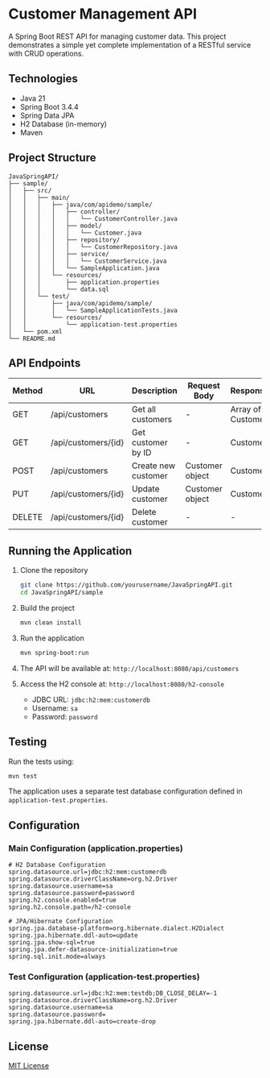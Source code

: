 # Customer Management API

A Spring Boot REST API for managing customer data. This project demonstrates a simple yet complete implementation of a RESTful service with CRUD operations.

## Technologies

- Java 21
- Spring Boot 3.4.4
- Spring Data JPA
- H2 Database (in-memory)
- Maven

## Project Structure

```
JavaSpringAPI/
├── sample/
│   ├── src/
│   │   ├── main/
│   │   │   ├── java/com/apidemo/sample/
│   │   │   │   ├── controller/
│   │   │   │   │   └── CustomerController.java
│   │   │   │   ├── model/
│   │   │   │   │   └── Customer.java
│   │   │   │   ├── repository/
│   │   │   │   │   └── CustomerRepository.java
│   │   │   │   ├── service/
│   │   │   │   │   └── CustomerService.java
│   │   │   │   └── SampleApplication.java
│   │   │   └── resources/
│   │   │       ├── application.properties
│   │   │       └── data.sql
│   │   └── test/
│   │       ├── java/com/apidemo/sample/
│   │       │   └── SampleApplicationTests.java
│   │       └── resources/
│   │           └── application-test.properties
│   └── pom.xml
└── README.md
```

## API Endpoints

| Method | URL                      | Description                  | Request Body       | Response         |
|--------|--------------------------|------------------------------|-------------------|------------------|
| GET    | /api/customers           | Get all customers           | -                 | Array of Customer|
| GET    | /api/customers/{id}      | Get customer by ID          | -                 | Customer         |
| POST   | /api/customers           | Create new customer         | Customer object   | Customer         |
| PUT    | /api/customers/{id}      | Update customer             | Customer object   | Customer         |
| DELETE | /api/customers/{id}      | Delete customer             | -                 | -                |

## Running the Application

1. Clone the repository
   ```bash
   git clone https://github.com/yourusername/JavaSpringAPI.git
   cd JavaSpringAPI/sample
   ```

2. Build the project
   ```bash
   mvn clean install
   ```

3. Run the application
   ```bash
   mvn spring-boot:run
   ```

4. The API will be available at: `http://localhost:8080/api/customers`

5. Access the H2 console at: `http://localhost:8080/h2-console`
   - JDBC URL: `jdbc:h2:mem:customerdb`
   - Username: `sa`
   - Password: `password`

## Testing

Run the tests using:
```bash
mvn test
```

The application uses a separate test database configuration defined in `application-test.properties`.

## Configuration

### Main Configuration (application.properties)
```properties
# H2 Database Configuration
spring.datasource.url=jdbc:h2:mem:customerdb
spring.datasource.driverClassName=org.h2.Driver
spring.datasource.username=sa
spring.datasource.password=password
spring.h2.console.enabled=true
spring.h2.console.path=/h2-console

# JPA/Hibernate Configuration
spring.jpa.database-platform=org.hibernate.dialect.H2Dialect
spring.jpa.hibernate.ddl-auto=update
spring.jpa.show-sql=true
spring.jpa.defer-datasource-initialization=true
spring.sql.init.mode=always
```

### Test Configuration (application-test.properties)
```properties
spring.datasource.url=jdbc:h2:mem:testdb;DB_CLOSE_DELAY=-1
spring.datasource.driverClassName=org.h2.Driver
spring.datasource.username=sa
spring.datasource.password=
spring.jpa.hibernate.ddl-auto=create-drop
```

## License

[MIT License](LICENSE)
